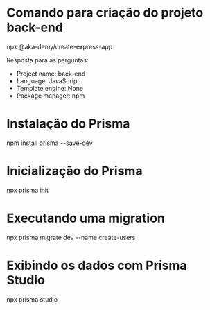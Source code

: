 # Comando para criação do projeto back-end
npx @aka-demy/create-express-app

Resposta para as perguntas:
* Project name: back-end
* Language: JavaScript
* Template engine: None
* Package manager: npm

# Instalação do Prisma
npm install prisma --save-dev

# Inicialização do Prisma
npx prisma init

# Executando uma migration
npx prisma migrate dev --name create-users

# Exibindo os dados com Prisma Studio
npx prisma studio